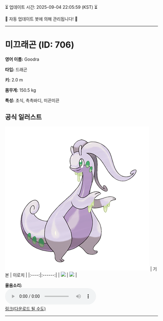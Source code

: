 
⏳ 업데이트 시간: 2025-09-04 22:05:59 (KST) ⏳

🤖 자동 업데이트 봇에 의해 관리됩니다! 🤖

---

# 미끄래곤 (ID: 706)
**영어 이름:** Goodra

**타입:** 드래곤

**키:** 2.0 m

**몸무게:** 150.5 kg

**특성:** 초식, 촉촉바디, 미끈미끈

## 공식 일러스트
![](https://raw.githubusercontent.com/PokeAPI/sprites/master/sprites/pokemon/other/official-artwork/706.png)
| 기본 | 이로치 |
|:----:|:------:|
| <img src="http://play.pokemonshowdown.com/sprites/ani/goodra.gif" width="200"> | <img src="http://play.pokemonshowdown.com/sprites/ani-shiny/goodra.gif" width="200"> |

**울음소리:**<br><audio controls src="https://raw.githubusercontent.com/PokeAPI/cries/main/cries/pokemon/latest/706.ogg"></audio><br> [링크(다운로드 될 수도)](https://raw.githubusercontent.com/PokeAPI/cries/main/cries/pokemon/latest/706.ogg)


---
